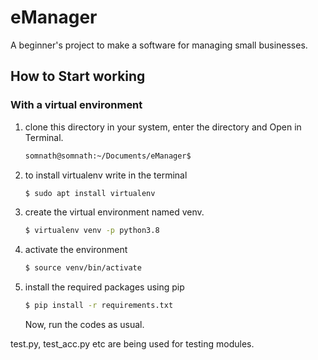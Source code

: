 # eManager
A beginner's project to make a software for managing small businesses.

## How to Start working
### With a virtual environment
1. clone this directory in your system, enter the directory and Open in Terminal.
    ```sh
    somnath@somnath:~/Documents/eManager$ 
    ```
3. to install virtualenv write in the terminal
    ```sh
    $ sudo apt install virtualenv
    ```
 2. create the virtual environment named venv.
    ```sh
    $ virtualenv venv -p python3.8
    ```
 3. activate the environment
    ```sh
    $ source venv/bin/activate
    ```
 4. install the required packages using pip
    ```sh
    $ pip install -r requirements.txt
    ```
    Now, run the codes as usual.


test.py, test_acc.py etc are being used for testing modules.
